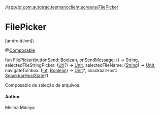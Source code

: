 //[app](../../index.md)/[br.com.autotrac.testnanoclient.screens](index.md)/[FilePicker](-file-picker.md)

# FilePicker

[androidJvm]\

@[Composable](https://developer.android.com/reference/kotlin/androidx/compose/runtime/Composable.html)

fun [FilePicker](-file-picker.md)(buttonSend: [Boolean](https://kotlinlang.org/api/latest/jvm/stdlib/kotlin/-boolean/index.html), onSendMessage: () -&gt; [String](https://kotlinlang.org/api/latest/jvm/stdlib/kotlin/-string/index.html), selectedFileStringPicker: ([Uri](https://developer.android.com/reference/kotlin/android/net/Uri.html)?) -&gt; [Unit](https://kotlinlang.org/api/latest/jvm/stdlib/kotlin/-unit/index.html), selectedFileName: ([String](https://kotlinlang.org/api/latest/jvm/stdlib/kotlin/-string/index.html)) -&gt; [Unit](https://kotlinlang.org/api/latest/jvm/stdlib/kotlin/-unit/index.html), navigateToInbox: ([Int](https://kotlinlang.org/api/latest/jvm/stdlib/kotlin/-int/index.html), [Boolean](https://kotlinlang.org/api/latest/jvm/stdlib/kotlin/-boolean/index.html)) -&gt; [Unit](https://kotlinlang.org/api/latest/jvm/stdlib/kotlin/-unit/index.html)?, snackbarHost: [SnackbarHostState](https://developer.android.com/reference/kotlin/androidx/compose/material3/SnackbarHostState.html)?)

Composable de seleção de arquivos.

#### Author

Melina Minaya
